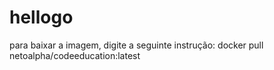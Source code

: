 # hellogo

para baixar a imagem, digite a seguinte instrução:
docker pull netoalpha/codeeducation:latest
